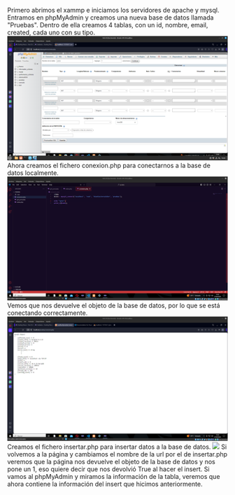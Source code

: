 Primero abrimos el xammp e iniciamos los servidores de apache y mysql. Entramos en phpMyAdmin y creamos una nueva base de datos llamada "Pruebas". Dentro de ella creamos 4 tablas, con un id, nombre, email, created, cada uno con su tipo.
![](/Fotos/insert/users.png)
Ahora creamos el fichero conexion.php para conectarnos a la base de datos localmente.
![](/Fotos/insert/codigo.png)
Vemos que nos devuelve el objeto de la base de datos, por lo que se está conectando correctamente.
![](/Fotos/insert/contenidopagina.png)
Creamos el fichero insertar.php para insertar datos a la base de datos. 
![](/Fotos/insert/.png)
Si volvemos a la página y cambiamos el nombre de la url por el de insertar.php veremos que la página nos devuelve el objeto de la base de datos y nos pone un 1, eso quiere decir
que nos devolvió True al hacer el insert. Si vamos al phpMyAdmin y miramos la información de la tabla, veremos que ahora contiene la información del insert que hicimos anteriormente.
